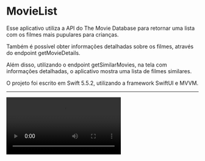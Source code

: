 # MovieList

<p></p>
Esse aplicativo utiliza a API do The Movie Database para retornar uma lista com os filmes mais pupulares para crianças. 

Também é possível obter informações detalhadas sobre os filmes, através do endpoint getMovieDetails.

Além disso, utilizando o endpoint getSimilarMovies, na tela com informações detalhadas, o aplicativo mostra uma lista de filmes similares. 

O projeto foi escrito em Swift 5.5.2, utilizando a framework SwiftUI e MVVM.

---------------------
![GitHub readme](https://user-images.githubusercontent.com/73191498/149325162-0497edf8-45ef-427a-9480-cc202213c890.mp4)
